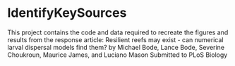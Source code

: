 # IdentifyKeySources

This project contains the code and data required to recreate the figures and results from the response article: 
Resilient reefs may exist - can numerical larval dispersal models find them?
by Michael Bode, Lance Bode, Severine Choukroun, Maurice James, and Luciano Mason
Submitted to PLoS Biology

